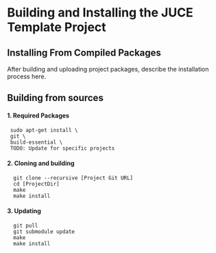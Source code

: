 # Building and Installing the JUCE Template Project

## Installing From Compiled Packages
After building and uploading project packages, describe the installation process here.

## Building from sources

#### 1. Required Packages
     sudo apt-get install \
     git \
     build-essential \
     TODO: Update for specific projects
####  2. Cloning and building
      git clone --recursive [Project Git URL]
      cd [ProjectDir]
      make
      make install
#### 3. Updating
      git pull
      git submodule update
      make
      make install

